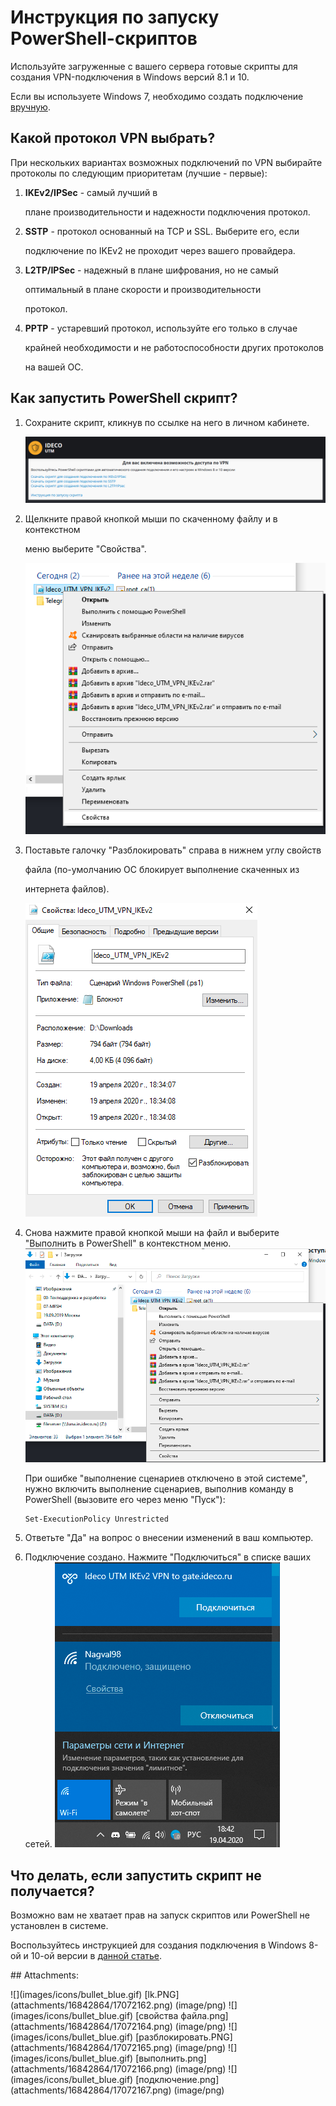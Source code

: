 # Инструкция по запуску PowerShell-скриптов

Используйте загруженные с вашего сервера готовые скрипты для создания VPN-подключения в Windows версий 8.1 и 10.

Если вы используете Windows 7, необходимо создать подключение [вручную](https://github.com/ideco-team/docsUTM/tree/54be5c28981601375569bdca6ef75ead87808b16/Инструкция_по_созданию_подключения_в_Windows_7/README.md).

## Какой протокол VPN выбрать?

При нескольких вариантах возможных подключений по VPN выбирайте протоколы по следующим приоритетам \(лучшие - первые\):

1. **IKEv2/IPSec** - самый лучший в

   плане производительности и надежности подключения протокол.

2. **SSTP** - протокол основанный на TCP и SSL. Выберите его, если

   подключение по IKEv2 не проходит через вашего провайдера.

3. **L2TP/IPSec** - надежный в плане шифрования, но не самый

   оптимальный в плане скорости и производительности

   протокол.

4. **PPTP** - устаревший протокол, используйте его только в случае

   крайней необходимости и не работоспособности других протоколов

   на вашей ОС.

## Как запустить PowerShell скрипт?

1. Сохраните скрипт, кликнув по ссылке на него в личном кабинете.  

   ![](.gitbook/assets/17072162.png)  

2. Щелкните правой кнопкой мыши по скаченному файлу и в контекстном

   меню выберите "Свойства".  

   ![](.gitbook/assets/17072164.png)  

3. Поставьте галочку "Разблокировать" справа в нижнем углу свойств

   файла \(по-умолчанию ОС блокирует выполнение скаченных из

   интернета файлов\).  

   ![](.gitbook/assets/17072165.png)  

4. Снова нажмите правой кнопкой мыши на файл и выберите "Выполнить в PowerShell" в контекстном меню.  
   ![](.gitbook/assets/17072166.png)

   При ошибке "выполнение сценариев отключено в этой системе", нужно включить выполнение сценариев, выполнив команду в PowerShell \(вызовите его через меню "Пуск"\):

   ```text
   Set-ExecutionPolicy Unrestricted
   ```

5. Ответьте "Да" на вопрос о внесении изменений в ваш компьютер.
6. Подключение создано. Нажмите "Подключиться" в списке ваших сетей. ![](.gitbook/assets/17072167.png)

## Что делать, если запустить скрипт не получается?

Возможно вам не хватает прав на запуск скриптов или PowerShell не установлен в системе.

Воспользуйтесь инструкцией для создания подключения в Windows 8-ой и 10-ой версии в [данной статье](https://github.com/ideco-team/docsUTM/tree/54be5c28981601375569bdca6ef75ead87808b16/IPSec_IKEv2/README.md).

 \#\# Attachments:

 !\[\]\(images/icons/bullet\_blue.gif\) \[lk.PNG\]\(attachments/16842864/17072162.png\) \(image/png\) !\[\]\(images/icons/bullet\_blue.gif\) \[свойства файла.png\]\(attachments/16842864/17072164.png\) \(image/png\) !\[\]\(images/icons/bullet\_blue.gif\) \[разблокировать.PNG\]\(attachments/16842864/17072165.png\) \(image/png\) !\[\]\(images/icons/bullet\_blue.gif\) \[выполнить.png\]\(attachments/16842864/17072166.png\) \(image/png\) !\[\]\(images/icons/bullet\_blue.gif\) \[подключение.png\]\(attachments/16842864/17072167.png\) \(image/png\)


